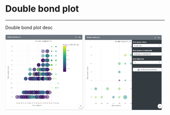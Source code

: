 Double bond plot
=======================
---

Double bond plot desc

<img src="./img/visualise_lips_dbplot_1.png" width="49%">
<img src="./img/visualise_lips_dbplot_2.png" width="49%">
